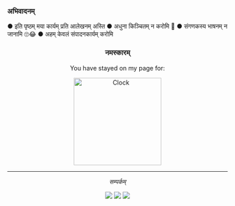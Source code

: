 

### अभिवादनम् 
   ● इति पृष्ठम् मया कार्यम् प्रति आलेखनम् अस्ति
   ● अधुना किञ्चितम् न करोमि 🐒
   ● संगणकस्य भाषनम् न जानामि 🙄😂
   ● अहम् केवलं संपादनकार्यम् करोमि 
    
   
<h3 align="center">नमस्कारम्</h3>

<p align="center">
You have stayed on my page for:
</p>

<p align="center">
<a href="https://github.com/tomchen/animated-svg-clock" title="Animated SVG clock"><img src="https://github.com/tomchen/animated-svg-clock/raw/master/clock.svg" alt="Clock" width="200px" height="200px"></a>
</p>

  
  









</center>

<hr>

<p align="center">
  <i>सम्पर्कम्</i>
</p>
<p align="center">
<a href= "https://www.instagram.com/pratyush_bh/" target="_blank"><img src="https://img.icons8.com/fluent/48/000000/instagram-new.png"/></a>
<a href= "https://twitter.com/pratyush_bh/" target="_blank"><img src="https://img.icons8.com/fluent/48/000000/twitter.png"/></a>
<a href="mailto:itispriyanshu@gmail.com" target="_blank"><img src="https://img.icons8.com/fluent/50/000000/gmail.png"/></a>
</p>

<!--
**
 - ☀️ Currently Roaming in Past👻 . Make a time🌀 machine if you wanna reach me out ....
 - I am slightly cracky 🐒 by the way
 - Passed out Intermediate this Year . Currently Doing is Nothing...🤦
-->
